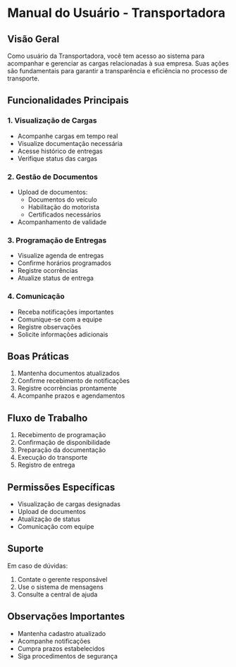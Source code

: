 # Manual do Usuário - Transportadora

## Visão Geral
Como usuário da Transportadora, você tem acesso ao sistema para acompanhar e gerenciar as cargas relacionadas à sua empresa. Suas ações são fundamentais para garantir a transparência e eficiência no processo de transporte.

## Funcionalidades Principais

### 1. Visualização de Cargas
- Acompanhe cargas em tempo real
- Visualize documentação necessária
- Acesse histórico de entregas
- Verifique status das cargas

### 2. Gestão de Documentos
- Upload de documentos:
  - Documentos do veículo
  - Habilitação do motorista
  - Certificados necessários
- Acompanhamento de validade

### 3. Programação de Entregas
- Visualize agenda de entregas
- Confirme horários programados
- Registre ocorrências
- Atualize status de entrega

### 4. Comunicação
- Receba notificações importantes
- Comunique-se com a equipe
- Registre observações
- Solicite informações adicionais

## Boas Práticas
1. Mantenha documentos atualizados
2. Confirme recebimento de notificações
3. Registre ocorrências prontamente
4. Acompanhe prazos e agendamentos

## Fluxo de Trabalho
1. Recebimento de programação
2. Confirmação de disponibilidade
3. Preparação da documentação
4. Execução do transporte
5. Registro de entrega

## Permissões Específicas
- Visualização de cargas designadas
- Upload de documentos
- Atualização de status
- Comunicação com equipe

## Suporte
Em caso de dúvidas:
1. Contate o gerente responsável
2. Use o sistema de mensagens
3. Consulte a central de ajuda

## Observações Importantes
- Mantenha cadastro atualizado
- Acompanhe notificações
- Cumpra prazos estabelecidos
- Siga procedimentos de segurança
